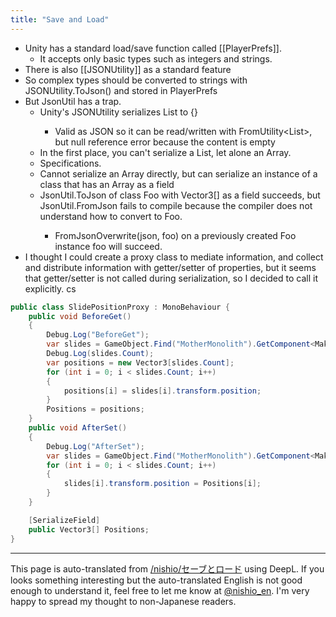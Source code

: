 ```yaml
---
title: "Save and Load"
---
```


- Unity has a standard load/save function called [[PlayerPrefs]].
    - It accepts only basic types such as integers and strings.
- There is also [[JSONUtility]] as a standard feature
- So complex types should be converted to strings with JSONUtility.ToJson() and stored in PlayerPrefs
- But JsonUtil has a trap.
    - Unity's JSONUtility serializes List<Vector3> to {}
        - Valid as JSON so it can be read/written with FromUtility<List<Vector3>>, but null reference error because the content is empty
    - In the first place, you can't serialize a List, let alone an Array.
    - Specifications.
    - Cannot serialize an Array directly, but can serialize an instance of a class that has an Array as a field
    - JsonUtil.ToJson of class Foo with Vector3[] as a field succeeds, but JsonUtil.FromJson<Foo> fails to compile because the compiler does not understand how to convert to Foo.
        - FromJsonOverwrite(json, foo) on a previously created Foo instance foo will succeed.
- I thought I could create a proxy class to mediate information, and collect and distribute information with getter/setter of properties, but it seems that getter/setter is not called during serialization, so I decided to call it explicitly.
cs

```cs
public class SlidePositionProxy : MonoBehaviour {
    public void BeforeGet()
    {
        Debug.Log("BeforeGet");
        var slides = GameObject.Find("MotherMonolith").GetComponent<MakeSlides>().slides;
        Debug.Log(slides.Count);
        var positions = new Vector3[slides.Count];
        for (int i = 0; i < slides.Count; i++)
        {
            positions[i] = slides[i].transform.position;
        }
        Positions = positions;
    }
    public void AfterSet()
    {
        Debug.Log("AfterSet");
        var slides = GameObject.Find("MotherMonolith").GetComponent<MakeSlides>().slides;
        for (int i = 0; i < slides.Count; i++)
        {
            slides[i].transform.position = Positions[i];
        }
    }

    [SerializeField]
    public Vector3[] Positions;
}

```


---
This page is auto-translated from [/nishio/セーブとロード](https://scrapbox.io/nishio/セーブとロード) using DeepL. If you looks something interesting but the auto-translated English is not good enough to understand it, feel free to let me know at [@nishio_en](https://twitter.com/nishio_en). I'm very happy to spread my thought to non-Japanese readers.